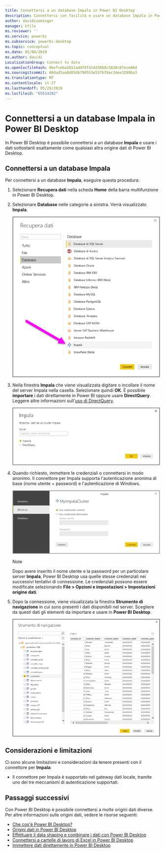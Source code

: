 ```yaml
---
title: Connettersi a un database Impala in Power BI Desktop
description: Connettersi con facilità e usare un database Impala in Power BI Desktop
author: davidiseminger
manager: kfile
ms.reviewer: ''
ms.service: powerbi
ms.subservice: powerbi-desktop
ms.topic: conceptual
ms.date: 05/08/2019
ms.author: davidi
LocalizationGroup: Connect to data
ms.openlocfilehash: 0befceba2651ad4f8f414d3669c5830c07ece06d
ms.sourcegitcommit: 60dad5aa0d85db790553e537bf8ac34ee3289ba3
ms.translationtype: MT
ms.contentlocale: it-IT
ms.lasthandoff: 05/29/2019
ms.locfileid: "65514202"
---
```

# <a name="connect-to-an-impala-database-in-power-bi-desktop"></a>Connettersi a un database Impala in Power BI Desktop
In Power BI Desktop è possibile connettersi a un database **Impala** e usare i dati sottostanti esattamente come qualsiasi altra origine dati di Power BI Desktop.

## <a name="connect-to-an-impala-database"></a>Connettersi a un database Impala
Per connettersi a un database **Impala**, eseguire questa procedura: 

1. Selezionare **Recupera dati** nella scheda **Home** della barra multifunzione in Power BI Desktop. 

2. Selezionare **Database** nelle categorie a sinistra. Verrà visualizzato **Impala**.

    ![Recupera dati](media/desktop-connect-impala/connect_impala_2.png)

3. Nella finestra **Impala** che viene visualizzata digitare o incollare il nome del server Impala nella casella. Selezionare quindi **OK**. È possibile **importare** i dati direttamente in Power BI oppure usare **DirectQuery**. Leggere altre informazioni sull'[uso di DirectQuery](desktop-use-directquery.md).

    ![Finestra Impala](media/desktop-connect-impala/connect_impala_3a.png)

4. Quando richiesto, immettere le credenziali o connettersi in modo anonimo. Il connettore per Impala supporta l'autenticazione anonima di base (nome utente + password) e l'autenticazione di Windows.

    ![Connettore per Impala](media/desktop-connect-impala/connect_impala_4.png)

    > [!NOTE]
    > Dopo avere inserito il nome utente e la password per un particolare server **Impala**, Power BI Desktop usa quelle stesse credenziali nei successivi tentativi di connessione. Le credenziali possono essere modificate selezionando **File > Opzioni e impostazioni > Impostazioni origine dati**.


5. Dopo la connessione, viene visualizzata la finestra **Strumento di navigazione** in cui sono presenti i dati disponibili nel server. Scegliere da questi dati gli elementi da importare e usare in **Power BI Desktop**.

    ![Finestra Strumento di navigazione](media/desktop-connect-impala/connect_impala_5.png)

## <a name="considerations-and-limitations"></a>Considerazioni e limitazioni
Ci sono alcune limitazioni e considerazioni da tenere presenti con il connettore per **Impala**:

* Il connettore per Impala è supportato nel gateway dati locale, tramite uno dei tre meccanismi di autenticazione supportati.

## <a name="next-steps"></a>Passaggi successivi
Con Power BI Desktop è possibile connettersi a molte origini dati diverse. Per altre informazioni sulle origini dati, vedere le risorse seguenti:

* [Che cos'è Power BI Desktop?](desktop-what-is-desktop.md)
* [Origini dati in Power BI Desktop](desktop-data-sources.md)
* [Effettuare il data shaping e combinare i dati con Power BI Desktop](desktop-shape-and-combine-data.md)
* [Connettersi a cartelle di lavoro di Excel in Power BI Desktop](desktop-connect-excel.md)   
* [Immettere dati direttamente in Power BI Desktop](desktop-enter-data-directly-into-desktop.md)   


